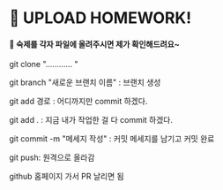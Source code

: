 # 👻 UPLOAD HOMEWORK!
#### 👻 숙제를 각자 파일에 올려주시면 제가 확인해드려요~



git clone "............ "



git branch "새로운 브랜치 이름" : 브랜치 생성 



git add 경로 : 어디까지만 commit 하겠다.



git add . : 지금 내가 작업한 걸 다 commit 하겠다.



git commit -m "메세지 작성" : 커밋 메세지를 남기고 커밋 완료





git push: 원격으로 올라감



github 홈페이지 가서 PR 날리면 됨